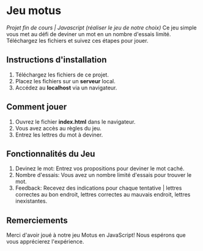 # Jeu motus
*Projet fin de cours | Javascript (réaliser le jeu de notre choix)*
Ce jeu simple vous met au défi de deviner un mot en un nombre d'essais limité. Téléchargez les fichiers et suivez ces étapes pour jouer.

## Instructions d'installation
1. Téléchargez les fichiers de ce projet.
2. Placez les fichiers sur un **serveur** local.
3. Accédez au **localhost** via un navigateur.

## Comment jouer
1. Ouvrez le fichier **index.html** dans le navigateur.
2. Vous avez accès au règles du jeu.
3. Entrez les lettres du mot à deviner.

## Fonctionnalités du Jeu
1. Devinez le mot: Entrez vos propositions pour deviner le mot caché.
2. Nombre d'essais: Vous avez un nombre limité d'essais pour trouver le mot.
3. Feedback: Recevez des indications pour chaque tentative | lettres correctes au bon endroit, lettres correctes au mauvais endroit, lettres inexistantes.

## Remerciements
Merci d'avoir joué à notre jeu Motus en JavaScript! Nous espérons que vous apprécierez l'expérience.
